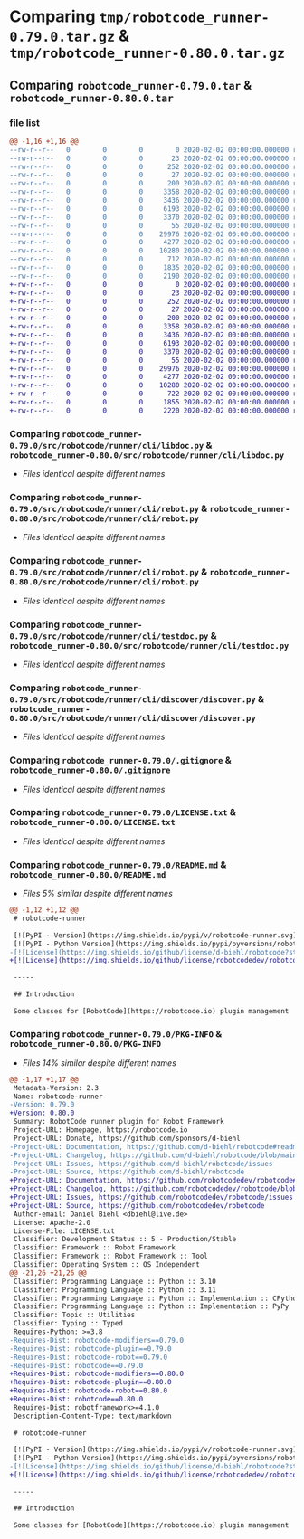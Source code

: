 # Comparing `tmp/robotcode_runner-0.79.0.tar.gz` & `tmp/robotcode_runner-0.80.0.tar.gz`

## Comparing `robotcode_runner-0.79.0.tar` & `robotcode_runner-0.80.0.tar`

### file list

```diff
@@ -1,16 +1,16 @@
--rw-r--r--   0        0        0        0 2020-02-02 00:00:00.000000 robotcode_runner-0.79.0/src/robotcode/runner/__init__.py
--rw-r--r--   0        0        0       23 2020-02-02 00:00:00.000000 robotcode_runner-0.79.0/src/robotcode/runner/__version__.py
--rw-r--r--   0        0        0      252 2020-02-02 00:00:00.000000 robotcode_runner-0.79.0/src/robotcode/runner/hooks.py
--rw-r--r--   0        0        0       27 2020-02-02 00:00:00.000000 robotcode_runner-0.79.0/src/robotcode/runner/py.typed
--rw-r--r--   0        0        0      200 2020-02-02 00:00:00.000000 robotcode_runner-0.79.0/src/robotcode/runner/cli/__init__.py
--rw-r--r--   0        0        0     3358 2020-02-02 00:00:00.000000 robotcode_runner-0.79.0/src/robotcode/runner/cli/libdoc.py
--rw-r--r--   0        0        0     3436 2020-02-02 00:00:00.000000 robotcode_runner-0.79.0/src/robotcode/runner/cli/rebot.py
--rw-r--r--   0        0        0     6193 2020-02-02 00:00:00.000000 robotcode_runner-0.79.0/src/robotcode/runner/cli/robot.py
--rw-r--r--   0        0        0     3370 2020-02-02 00:00:00.000000 robotcode_runner-0.79.0/src/robotcode/runner/cli/testdoc.py
--rw-r--r--   0        0        0       55 2020-02-02 00:00:00.000000 robotcode_runner-0.79.0/src/robotcode/runner/cli/discover/__init__.py
--rw-r--r--   0        0        0    29976 2020-02-02 00:00:00.000000 robotcode_runner-0.79.0/src/robotcode/runner/cli/discover/discover.py
--rw-r--r--   0        0        0     4277 2020-02-02 00:00:00.000000 robotcode_runner-0.79.0/.gitignore
--rw-r--r--   0        0        0    10280 2020-02-02 00:00:00.000000 robotcode_runner-0.79.0/LICENSE.txt
--rw-r--r--   0        0        0      712 2020-02-02 00:00:00.000000 robotcode_runner-0.79.0/README.md
--rw-r--r--   0        0        0     1835 2020-02-02 00:00:00.000000 robotcode_runner-0.79.0/pyproject.toml
--rw-r--r--   0        0        0     2190 2020-02-02 00:00:00.000000 robotcode_runner-0.79.0/PKG-INFO
+-rw-r--r--   0        0        0        0 2020-02-02 00:00:00.000000 robotcode_runner-0.80.0/src/robotcode/runner/__init__.py
+-rw-r--r--   0        0        0       23 2020-02-02 00:00:00.000000 robotcode_runner-0.80.0/src/robotcode/runner/__version__.py
+-rw-r--r--   0        0        0      252 2020-02-02 00:00:00.000000 robotcode_runner-0.80.0/src/robotcode/runner/hooks.py
+-rw-r--r--   0        0        0       27 2020-02-02 00:00:00.000000 robotcode_runner-0.80.0/src/robotcode/runner/py.typed
+-rw-r--r--   0        0        0      200 2020-02-02 00:00:00.000000 robotcode_runner-0.80.0/src/robotcode/runner/cli/__init__.py
+-rw-r--r--   0        0        0     3358 2020-02-02 00:00:00.000000 robotcode_runner-0.80.0/src/robotcode/runner/cli/libdoc.py
+-rw-r--r--   0        0        0     3436 2020-02-02 00:00:00.000000 robotcode_runner-0.80.0/src/robotcode/runner/cli/rebot.py
+-rw-r--r--   0        0        0     6193 2020-02-02 00:00:00.000000 robotcode_runner-0.80.0/src/robotcode/runner/cli/robot.py
+-rw-r--r--   0        0        0     3370 2020-02-02 00:00:00.000000 robotcode_runner-0.80.0/src/robotcode/runner/cli/testdoc.py
+-rw-r--r--   0        0        0       55 2020-02-02 00:00:00.000000 robotcode_runner-0.80.0/src/robotcode/runner/cli/discover/__init__.py
+-rw-r--r--   0        0        0    29976 2020-02-02 00:00:00.000000 robotcode_runner-0.80.0/src/robotcode/runner/cli/discover/discover.py
+-rw-r--r--   0        0        0     4277 2020-02-02 00:00:00.000000 robotcode_runner-0.80.0/.gitignore
+-rw-r--r--   0        0        0    10280 2020-02-02 00:00:00.000000 robotcode_runner-0.80.0/LICENSE.txt
+-rw-r--r--   0        0        0      722 2020-02-02 00:00:00.000000 robotcode_runner-0.80.0/README.md
+-rw-r--r--   0        0        0     1855 2020-02-02 00:00:00.000000 robotcode_runner-0.80.0/pyproject.toml
+-rw-r--r--   0        0        0     2220 2020-02-02 00:00:00.000000 robotcode_runner-0.80.0/PKG-INFO
```

### Comparing `robotcode_runner-0.79.0/src/robotcode/runner/cli/libdoc.py` & `robotcode_runner-0.80.0/src/robotcode/runner/cli/libdoc.py`

 * *Files identical despite different names*

### Comparing `robotcode_runner-0.79.0/src/robotcode/runner/cli/rebot.py` & `robotcode_runner-0.80.0/src/robotcode/runner/cli/rebot.py`

 * *Files identical despite different names*

### Comparing `robotcode_runner-0.79.0/src/robotcode/runner/cli/robot.py` & `robotcode_runner-0.80.0/src/robotcode/runner/cli/robot.py`

 * *Files identical despite different names*

### Comparing `robotcode_runner-0.79.0/src/robotcode/runner/cli/testdoc.py` & `robotcode_runner-0.80.0/src/robotcode/runner/cli/testdoc.py`

 * *Files identical despite different names*

### Comparing `robotcode_runner-0.79.0/src/robotcode/runner/cli/discover/discover.py` & `robotcode_runner-0.80.0/src/robotcode/runner/cli/discover/discover.py`

 * *Files identical despite different names*

### Comparing `robotcode_runner-0.79.0/.gitignore` & `robotcode_runner-0.80.0/.gitignore`

 * *Files identical despite different names*

### Comparing `robotcode_runner-0.79.0/LICENSE.txt` & `robotcode_runner-0.80.0/LICENSE.txt`

 * *Files identical despite different names*

### Comparing `robotcode_runner-0.79.0/README.md` & `robotcode_runner-0.80.0/README.md`

 * *Files 5% similar despite different names*

```diff
@@ -1,12 +1,12 @@
 # robotcode-runner
 
 [![PyPI - Version](https://img.shields.io/pypi/v/robotcode-runner.svg)](https://pypi.org/project/robotcode-runner)
 [![PyPI - Python Version](https://img.shields.io/pypi/pyversions/robotcode-runner.svg)](https://pypi.org/project/robotcode-runner)
-[![License](https://img.shields.io/github/license/d-biehl/robotcode?style=flat&logo=apache)](https://github.com/d-biehl/robotcode/blob/master/LICENSE.txt)
+[![License](https://img.shields.io/github/license/robotcodedev/robotcode?style=flat&logo=apache)](https://github.com/robotcodedev/robotcode/blob/master/LICENSE.txt)
 
 -----
 
 ## Introduction
 
 Some classes for [RobotCode](https://robotcode.io) plugin management
```

### Comparing `robotcode_runner-0.79.0/PKG-INFO` & `robotcode_runner-0.80.0/PKG-INFO`

 * *Files 14% similar despite different names*

```diff
@@ -1,17 +1,17 @@
 Metadata-Version: 2.3
 Name: robotcode-runner
-Version: 0.79.0
+Version: 0.80.0
 Summary: RobotCode runner plugin for Robot Framework
 Project-URL: Homepage, https://robotcode.io
 Project-URL: Donate, https://github.com/sponsors/d-biehl
-Project-URL: Documentation, https://github.com/d-biehl/robotcode#readme
-Project-URL: Changelog, https://github.com/d-biehl/robotcode/blob/main/CHANGELOG.md
-Project-URL: Issues, https://github.com/d-biehl/robotcode/issues
-Project-URL: Source, https://github.com/d-biehl/robotcode
+Project-URL: Documentation, https://github.com/robotcodedev/robotcode#readme
+Project-URL: Changelog, https://github.com/robotcodedev/robotcode/blob/main/CHANGELOG.md
+Project-URL: Issues, https://github.com/robotcodedev/robotcode/issues
+Project-URL: Source, https://github.com/robotcodedev/robotcode
 Author-email: Daniel Biehl <dbiehl@live.de>
 License: Apache-2.0
 License-File: LICENSE.txt
 Classifier: Development Status :: 5 - Production/Stable
 Classifier: Framework :: Robot Framework
 Classifier: Framework :: Robot Framework :: Tool
 Classifier: Operating System :: OS Independent
@@ -21,26 +21,26 @@
 Classifier: Programming Language :: Python :: 3.10
 Classifier: Programming Language :: Python :: 3.11
 Classifier: Programming Language :: Python :: Implementation :: CPython
 Classifier: Programming Language :: Python :: Implementation :: PyPy
 Classifier: Topic :: Utilities
 Classifier: Typing :: Typed
 Requires-Python: >=3.8
-Requires-Dist: robotcode-modifiers==0.79.0
-Requires-Dist: robotcode-plugin==0.79.0
-Requires-Dist: robotcode-robot==0.79.0
-Requires-Dist: robotcode==0.79.0
+Requires-Dist: robotcode-modifiers==0.80.0
+Requires-Dist: robotcode-plugin==0.80.0
+Requires-Dist: robotcode-robot==0.80.0
+Requires-Dist: robotcode==0.80.0
 Requires-Dist: robotframework>=4.1.0
 Description-Content-Type: text/markdown
 
 # robotcode-runner
 
 [![PyPI - Version](https://img.shields.io/pypi/v/robotcode-runner.svg)](https://pypi.org/project/robotcode-runner)
 [![PyPI - Python Version](https://img.shields.io/pypi/pyversions/robotcode-runner.svg)](https://pypi.org/project/robotcode-runner)
-[![License](https://img.shields.io/github/license/d-biehl/robotcode?style=flat&logo=apache)](https://github.com/d-biehl/robotcode/blob/master/LICENSE.txt)
+[![License](https://img.shields.io/github/license/robotcodedev/robotcode?style=flat&logo=apache)](https://github.com/robotcodedev/robotcode/blob/master/LICENSE.txt)
 
 -----
 
 ## Introduction
 
 Some classes for [RobotCode](https://robotcode.io) plugin management
```

